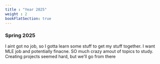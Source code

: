 ```yaml
---
title : "Year 2025"
weight : 2
bookFlatSection: true
---
```


### Spring 2025

I aint got no job, so I gotta learn some stuff to get my stuff together. I want MLE job and potentially finacne. SO much crazy amout of topics to study. Creating projects seemed hard, but we'll go from there
